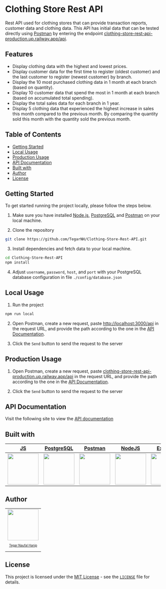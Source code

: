 # Clothing Store Rest API
Rest API used for clothing stores that can provide transaction reports, customer data and clothing data. This API has initial data that can be tested directly using [Postman](https://www.postman.com/) by entering the endpoint [clothing-store-rest-api-production.up.railway.app/api](clothing-store-rest-api-production.up.railway.app/api).

## Features
- Display clothing data with the highest and lowest prices.
- Display customer data for the first time to register (oldest customer) and the last customer to register (newest customer) by branch.
- Display the 10 most purchased clothing data in 1 month at each branch (based on quantity).
- Display 10 customer data that spend the most in 1 month at each branch (based on accumulated total spending).
- Display the total sales data for each branch in 1 year.
- Display 5 clothing data that experienced the highest increase in sales this month compared to the previous month. By comparing the quantity sold this month with the quantity sold the previous month.



## Table of Contents
- [Getting Started](#getting-started)
- [Local Usage](#local-usage)
- [Production Usage](#production-usage)
- [API Documentation](#api-documentation)
- [Built with](#built-with)
- [Author](#author)
- [License](#license)



## Getting Started
To get started running the project locally, please follow the steps below.
1. Make sure you have installed [Node.js](https://nodejs.org/en/download/), [PostgreSQL](https://www.postgresql.org/download/) and [Postman](https://www.postman.com/) on your local machine. 

2. Clone the repository
```bash
git clone https://github.com/TegarNH/Clothing-Store-Rest-API.git
```

3. Install dependencies and fetch data to your local machine.
```bash
cd Clothing-Store-Rest-API
npm install
```

4. Adjust `username`, `password`, `host`, and `port` with your PostgreSQL database configuration in file `./config/database.json`



## Local Usage
1. Run the project
```bash
npm run local
```

2. Open Postman, create a new request, paste [http://localhost:3000/api](http://localhost:3000/api) in the request URL, and provide the path according to the one in the [API Documentation](#api-documentation).

3. Click the `Send` button to send the request to the server



## Production Usage
1. Open Postman, create a new request, paste [clothing-store-rest-api-production.up.railway.app/api](clothing-store-rest-api-production.up.railway.app/api) in the request URL, and provide the path according to the one in the [API Documentation](#api-documentation).

2. Click the `Send` button to send the request to the server



## API Documentation
Visit the following site to view the [API documentation](https://documenter.getpostman.com/view/24721460/2s8ZDR75dH)



## Built with
| [JS](https://developer.mozilla.org/en-US/docs/Web/JavaScript)      | [PostgreSQL](https://www.postgresql.org/)      | [Postman](https://www.postman.com/)      | [NodeJS](https://nodejs.org/en/)      | [Express](https://expressjs.com/)      | [Sequelize](https://sequelize.org/)      |  [Railway](https://railway.app/)      |
|-------------|-------------|-------------|-------------|-------------|-------------|-------------|
| <img src="https://www.computerhope.com/jargon/j/javascript.png" width="100"> | <img src="https://upload.wikimedia.org/wikipedia/commons/2/29/Postgresql_elephant.svg" width="100"> | <img src="https://miro.medium.com/max/640/1*4b2A9LnOXidRaqXXU8CZMA.webp" width="100"> | <img src="https://user-images.githubusercontent.com/60727435/174690843-9fdfac60-e4c0-4ae8-a565-8212bd720ace.png" width="100"> | <img src="https://img2.pngdownload.id/20180614/aut/kisspng-node-js-express-js-javascript-solution-stack-web-a-5b22b9d544a3c5.7437956215290024532812.jpg" width="100"> | <img src="https://sequelize.org/img/logo.svg" width="100"> |  <img src="https://railway.app/brand/logo-light.png" width="100"> |



## Author
<table>
  <tr>
    <td align="center">
      <a href="https://github.com/TegarNH"><img src="https://avatars.githubusercontent.com/u/55114771?v=4" width="100px;" alt=""/></a><br />
      <a href="https://www.linkedin.com/in/tegarnaufalhanip/"><p style="font-size:10px">Tegar Naufal Hanip</p>
    </td>
  </tr>
</table>



## License
This project is licensed under the [MIT License](https://opensource.org/licenses/MIT) - see the [`LICENSE`](LICENSE) file for details.
